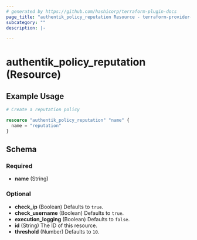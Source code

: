 ```yaml
---
# generated by https://github.com/hashicorp/terraform-plugin-docs
page_title: "authentik_policy_reputation Resource - terraform-provider-authentik"
subcategory: ""
description: |-
  
---
```


# authentik_policy_reputation (Resource)



## Example Usage

```terraform
# Create a reputation policy

resource "authentik_policy_reputation" "name" {
  name = "reputation"
}
```

<!-- schema generated by tfplugindocs -->
## Schema

### Required

- **name** (String)

### Optional

- **check_ip** (Boolean) Defaults to `true`.
- **check_username** (Boolean) Defaults to `true`.
- **execution_logging** (Boolean) Defaults to `false`.
- **id** (String) The ID of this resource.
- **threshold** (Number) Defaults to `10`.


